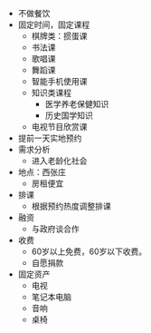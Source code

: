 - 不做餐饮
- 固定时间，固定课程
  - 棋牌类：掼蛋课
  - 书法课
  - 歌唱课
  - 舞蹈课
  - 智能手机使用课
  - 知识类课程
    - 医学养老保健知识
    - 历史国学知识
  - 电视节目欣赏课
- 提前一天实地预约
- 需求分析
  - 进入老龄化社会
- 地点：西张庄
  - 房租便宜
- 排课
  - 根据预约热度调整排课
- 融资
  - 与政府谈合作
- 收费
  - 60岁以上免费，60岁以下收费。
  - 自愿捐款
- 固定资产
  - 电视
  - 笔记本电脑
  - 音响
  - 桌椅